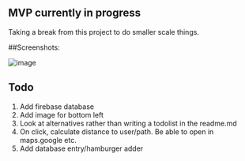 ## MVP currently in progress
Taking a break from this project to do smaller scale things.

##Screenshots:

![image](https://user-images.githubusercontent.com/16506248/34235086-351fee68-e62a-11e7-894b-c45296608a07.png)

## Todo
1. Add firebase database
2. Add image for bottom left
3. Look at alternatives rather than writing a todolist in the readme.md
4. On click, calculate distance to user/path. Be able to open in maps.google etc.
5. Add database entry/hamburger adder

